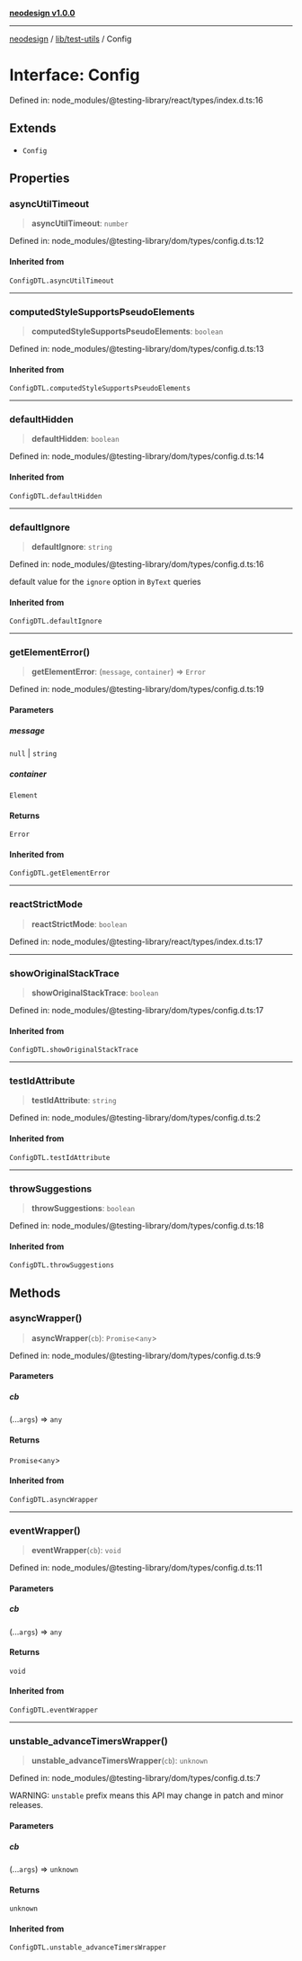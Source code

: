 [**neodesign v1.0.0**](../../../README.md)

***

[neodesign](../../../modules.md) / [lib/test-utils](../README.md) / Config

# Interface: Config

Defined in: node\_modules/@testing-library/react/types/index.d.ts:16

## Extends

- `Config`

## Properties

### asyncUtilTimeout

> **asyncUtilTimeout**: `number`

Defined in: node\_modules/@testing-library/dom/types/config.d.ts:12

#### Inherited from

`ConfigDTL.asyncUtilTimeout`

***

### computedStyleSupportsPseudoElements

> **computedStyleSupportsPseudoElements**: `boolean`

Defined in: node\_modules/@testing-library/dom/types/config.d.ts:13

#### Inherited from

`ConfigDTL.computedStyleSupportsPseudoElements`

***

### defaultHidden

> **defaultHidden**: `boolean`

Defined in: node\_modules/@testing-library/dom/types/config.d.ts:14

#### Inherited from

`ConfigDTL.defaultHidden`

***

### defaultIgnore

> **defaultIgnore**: `string`

Defined in: node\_modules/@testing-library/dom/types/config.d.ts:16

default value for the `ignore` option in `ByText` queries

#### Inherited from

`ConfigDTL.defaultIgnore`

***

### getElementError()

> **getElementError**: (`message`, `container`) => `Error`

Defined in: node\_modules/@testing-library/dom/types/config.d.ts:19

#### Parameters

##### message

`null` | `string`

##### container

`Element`

#### Returns

`Error`

#### Inherited from

`ConfigDTL.getElementError`

***

### reactStrictMode

> **reactStrictMode**: `boolean`

Defined in: node\_modules/@testing-library/react/types/index.d.ts:17

***

### showOriginalStackTrace

> **showOriginalStackTrace**: `boolean`

Defined in: node\_modules/@testing-library/dom/types/config.d.ts:17

#### Inherited from

`ConfigDTL.showOriginalStackTrace`

***

### testIdAttribute

> **testIdAttribute**: `string`

Defined in: node\_modules/@testing-library/dom/types/config.d.ts:2

#### Inherited from

`ConfigDTL.testIdAttribute`

***

### throwSuggestions

> **throwSuggestions**: `boolean`

Defined in: node\_modules/@testing-library/dom/types/config.d.ts:18

#### Inherited from

`ConfigDTL.throwSuggestions`

## Methods

### asyncWrapper()

> **asyncWrapper**(`cb`): `Promise`\<`any`\>

Defined in: node\_modules/@testing-library/dom/types/config.d.ts:9

#### Parameters

##### cb

(...`args`) => `any`

#### Returns

`Promise`\<`any`\>

#### Inherited from

`ConfigDTL.asyncWrapper`

***

### eventWrapper()

> **eventWrapper**(`cb`): `void`

Defined in: node\_modules/@testing-library/dom/types/config.d.ts:11

#### Parameters

##### cb

(...`args`) => `any`

#### Returns

`void`

#### Inherited from

`ConfigDTL.eventWrapper`

***

### unstable\_advanceTimersWrapper()

> **unstable\_advanceTimersWrapper**(`cb`): `unknown`

Defined in: node\_modules/@testing-library/dom/types/config.d.ts:7

WARNING: `unstable` prefix means this API may change in patch and minor releases.

#### Parameters

##### cb

(...`args`) => `unknown`

#### Returns

`unknown`

#### Inherited from

`ConfigDTL.unstable_advanceTimersWrapper`
